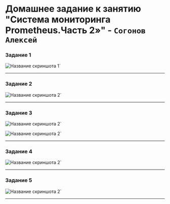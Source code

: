 # Домашнее задание к занятию "Система мониторинга Prometheus.Часть 2»" - `Согонов Алексей`

### Задание 1


![Название скриншота 1](https://github.com/SogonovAN/prometheus-hw/blob/main/1.JPG)`


---

### Задание 2


![Название скриншота 2](https://github.com/SogonovAN/prometheus-hw/blob/main/2.JPG)`


---

### Задание 3


![Название скриншота 2](https://github.com/SogonovAN/prometheus-hw/blob/main/3.JPG)`

![Название скриншота 2](https://github.com/SogonovAN/prometheus-hw/blob/main/3.1.JPG)`


---

### Задание 4


![Название скриншота 2](https://github.com/SogonovAN/prometheus-hw/blob/main/4.1.JPG)`


---

### Задание 5


![Название скриншота 2](https://github.com/SogonovAN/prometheus-hw/blob/main/5.JPG)`


---



